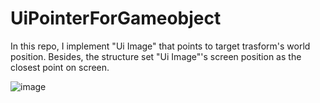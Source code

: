 # UiPointerForGameobject

In this repo, I implement "Ui Image" that points to target trasform's world position.
Besides, the structure set "Ui Image"'s screen position as the closest point on screen.

![image](https://user-images.githubusercontent.com/51195463/191916997-c89c5cae-346f-484a-86f8-6bf04d225bb5.png)

